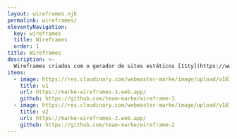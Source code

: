 ```yaml
---
layout: wireframes.njk
permalink: wireframes/
eleventyNavigation:
  key: wireframes
  title: Wireframes
  order: 1
title: Wireframes
description: >-
  Wireframes criados com o gerador de sites estáticos [11ty](https://www.11ty.dev) e a biblioteca de componentes MkUI. São templates prontos e funcionais, sendo possível modificá-los a partir das necessidades encontradas em cada projeto.
items:
  - image: https://res.cloudinary.com/webmaster-marke/image/upload/v1674139091/wireframe-1-sc.png
    title: v1
    url: https://marke-wireframes-1.web.app/
    github: https://github.com/team-marke/wireframe-1
  - image: https://res.cloudinary.com/webmaster-marke/image/upload/v1674139544/wireframe-2-sc.png
    title: v2
    url: https://marke-wireframes-2.web.app/
    github: https://github.com/team-marke/wireframe-2
---
```

